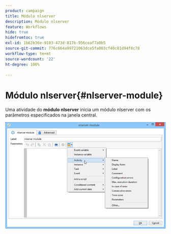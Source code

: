 ```yaml
---
product: campaign
title: Módulo nlserver
description: Módulo nlserver
feature: Workflows
hide: true
hidefromtoc: true
exl-id: 1b62b36e-9103-473d-817b-956ceaf7a0b5
source-git-commit: 776c664a99721063dce5fa003cf40c81d94f8c78
workflow-type: tm+mt
source-wordcount: '22'
ht-degree: 100%

---
```


# Módulo nlserver{#nlserver-module}



Uma atividade do **módulo nlserver** inicia um módulo nlserver com os parâmetros especificados na janela central.

![](assets/nlserver_module_edit.png)
